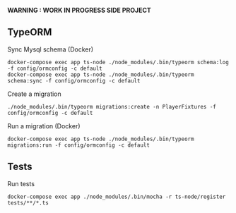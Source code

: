 
**WARNING : WORK IN PROGRESS SIDE PROJECT**


## TypeORM

Sync Mysql schema (Docker)

    docker-compose exec app ts-node ./node_modules/.bin/typeorm schema:log -f config/ormconfig -c default
    docker-compose exec app ts-node ./node_modules/.bin/typeorm schema:sync -f config/ormconfig -c default
    
Create a migration

    ./node_modules/.bin/typeorm migrations:create -n PlayerFixtures -f config/ormconfig -c default

Run a migration (Docker)

    docker-compose exec app ts-node ./node_modules/.bin/typeorm migrations:run -f config/ormconfig -c default

## Tests
    
Run tests

    docker-compose exec app ./node_modules/.bin/mocha -r ts-node/register tests/**/*.ts
